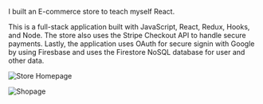 I built an E-commerce store to teach myself React. 

This is a full-stack application built with JavaScript, React, Redux, Hooks, and Node. The store also uses the Stripe Checkout API to handle secure payments. Lastly, the application uses OAuth for secure signin with Google by using Firesbase and uses the Firestore NoSQL database for user and other data.

![Store Homepage](https://ourstore1-live.herokuapp.com/ "Our Store on Heroku")

![Shopage](https://ourstore1-live.herokuapp.com/shop "Our Store on Heroku")
